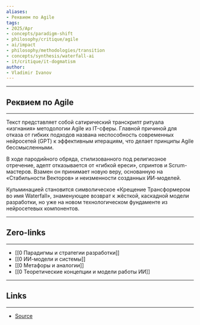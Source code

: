 ```yaml
---
aliases: 
- Реквием по Agile
tags:
- 2025/Apr
- concepts/paradigm-shift
- philosophy/critique/agile
- ai/impact
- philosophy/methodologies/transition
- concepts/synthesis/waterfall-ai 
- it/critique/it-dogmatism
author:
- Vladimir Ivanov
---
```

-----
##  Реквием по Agile 
-----
Текст представляет собой сатирический транскрипт ритуала «изгнания» методологии Agile из IT-сферы. Главной причиной для отказа от гибких подходов названа неспособность современных нейросетей (GPT) к эффективным итерациям, что делает принципы Agile бессмысленными.

В ходе пародийного обряда, стилизованного под религиозное отречение, адепт отказывается от «гибкой ереси», спринтов и Scrum-мастеров. Взамен он принимает новую веру, основанную на «Стабильности Векторов» и неизменности созданных ИИ-моделей. 

Кульминацией становится символическое «Крещение Трансформером во имя Waterfall», знаменующее возврат к жёсткой, каскадной модели разработки, но уже на новом технологическом фундаменте из нейросетевых компонентов.

---
## Zero-links
---
- [[0 Парадигмы и стратегии разработки]]
- [[0 ИИ-модели и системы]]
- [[0 Метафоры и аналогии]]
- [[0 Теоретические концепции и модели работы ИИ]]

---
## Links
---
- [Source](https://t.me/turboproject/1615)